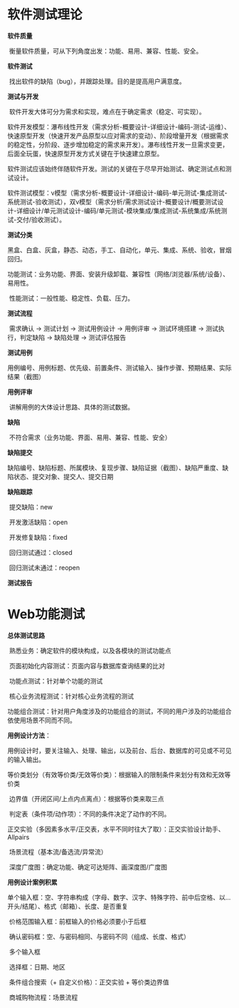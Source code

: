 # 软件测试理论

**软件质量**

​		衡量软件质量，可从下列角度出发：功能、易用、兼容、性能、安全。

**软件测试**

​		找出软件的缺陷（bug），并跟踪处理。目的是提高用户满意度。

**测试与开发**

​		软件开发大体可分为需求和实现，难点在于确定需求（稳定、可实现）。

​		软件开发模型：瀑布线性开发（需求分析-概要设计-详细设计-编码-测试-运维）、快速原型开发（快速开发产品原型以应对需求的变动）、阶段增量开发（根据需求的稳定性，分阶段、逐步增加稳定的需求来开发）。瀑布线性开发一旦需求变更，后面全玩蛋，快速原型开发方式关键在于快速建立原型。

​		软件测试应该始终伴随软件开发。测试的关键在于尽早开始测试、确定测试点和测试设计。

​		软件测试模型：v模型（需求分析-概要设计-详细设计-编码-单元测试-集成测试-系统测试-验收测试），双v模型（需求分析/需求测试设计-概要设计/概要测试设计-详细设计/单元测试设计-编码/单元测试-模块集成/集成测试-系统集成/系统测试-交付/验收测试）。

**测试分类**

​		黑盒、白盒、灰盒，静态、动态，手工、自动化，单元、集成、系统、验收，冒烟回归。

​		功能测试：业务功能、界面、安装升级卸载、兼容性（网络/浏览器/系统/设备）、易用性。

​		性能测试：一般性能、稳定性、负载、压力。

**测试流程**

​		需求确认 → 测试计划 → 测试用例设计 → 用例评审 → 测试环境搭建 → 测试执行，判定缺陷 → 缺陷处理 → 测试评估报告

**测试用例**

​		用例编号、用例标题、优先级、前置条件、测试输入、操作步骤、预期结果、实际结果（截图）

**用例评审**

​		讲解用例的大体设计思路、具体的测试数据。

**缺陷**

​		不符合需求（业务功能、界面、易用、兼容、性能、安全）

**缺陷提交**

​		缺陷编号、缺陷标题、所属模块、复现步骤、缺陷证据（截图）、缺陷严重度、缺陷状态、提交对象、提交人、提交日期

**缺陷跟踪**

​		提交缺陷：new

​		开发激活缺陷：open

​		开发修复缺陷：fixed

​		回归测试通过：closed

​		回归测试未通过：reopen

**测试报告**

# Web功能测试

**总体测试思路**

​		熟悉业务：确定软件的模块构成，以及各模块的测试功能点

​		页面初始化内容测试：页面内容与数据库查询结果的比对

​		功能点测试：针对单个功能的测试

​		核心业务流程测试：针对核心业务流程的测试

​		功能组合测试：针对用户角度涉及的功能组合的测试，不同的用户涉及的功能组合依使用场景不同而不同。

**用例设计方法**：

​		用例设计时，要关注输入、处理、输出，以及前台、后台、数据库的可见或不可见的输入输出。

​		等价类划分（有效等价类/无效等价类）：根据输入的限制条件来划分有效和无效等价类

​		边界值（开闭区间/上点内点离点）：根据等价类来取三点

​		判定表（条件项/动作项）：不同的条件决定了动作的不同。

​		正交实验（多因素多水平/正交表，水平不同时往大了取）：正交实验设计助手、Allpairs

​		场景流程（基本流/备选流/异常流）

​		深度广度图：确定功能、确定可达矩阵、画深度图/广度图

**用例设计案例积累**

​		单个输入框：空、字符串构成（字母、数字、汉字、特殊字符、前中后空格、以...开头/结尾）、格式（邮箱）、长度、是否重复

​		价格范围输入框：前框输入的价格必须要小于后框

​		确认密码框：空、与密码相同、与密码不同（组成、长度、格式）

​		多个输入框

​		选择框：日期、地区

​		条件组合搜索（+ 自定义价格）：正交实验 + 等价类边界值

​		商城购物流程：场景流程